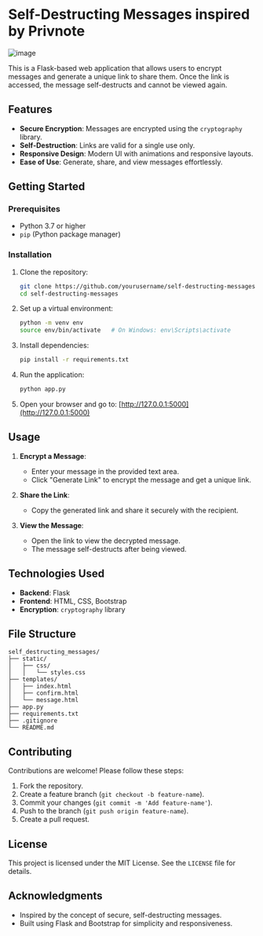 # Self-Destructing Messages inspired by Privnote

![image](https://github.com/user-attachments/assets/b7c37353-8f27-4933-874e-38877df06fc9)


This is a Flask-based web application that allows users to encrypt messages and generate a unique link to share them. Once the link is accessed, the message self-destructs and cannot be viewed again.

## Features
- **Secure Encryption**: Messages are encrypted using the `cryptography` library.
- **Self-Destruction**: Links are valid for a single use only.
- **Responsive Design**: Modern UI with animations and responsive layouts.
- **Ease of Use**: Generate, share, and view messages effortlessly.

## Getting Started

### Prerequisites
- Python 3.7 or higher
- `pip` (Python package manager)

### Installation
1. Clone the repository:
   ```bash
   git clone https://github.com/yourusername/self-destructing-messages.git
   cd self-destructing-messages
   ```

2. Set up a virtual environment:
   ```bash
   python -m venv env
   source env/bin/activate   # On Windows: env\Scripts\activate
   ```

3. Install dependencies:
   ```bash
   pip install -r requirements.txt
   ```

4. Run the application:
   ```bash
   python app.py
   ```

5. Open your browser and go to:
   [http://127.0.0.1:5000](http://127.0.0.1:5000)

## Usage
1. **Encrypt a Message**:
   - Enter your message in the provided text area.
   - Click "Generate Link" to encrypt the message and get a unique link.

2. **Share the Link**:
   - Copy the generated link and share it securely with the recipient.

3. **View the Message**:
   - Open the link to view the decrypted message.
   - The message self-destructs after being viewed.

## Technologies Used
- **Backend**: Flask
- **Frontend**: HTML, CSS, Bootstrap
- **Encryption**: `cryptography` library

## File Structure
```
self_destructing_messages/
├── static/
│   ├── css/
│   │   └── styles.css
├── templates/
│   ├── index.html
│   ├── confirm.html
│   └── message.html
├── app.py
├── requirements.txt
├── .gitignore
└── README.md
```

## Contributing
Contributions are welcome! Please follow these steps:
1. Fork the repository.
2. Create a feature branch (`git checkout -b feature-name`).
3. Commit your changes (`git commit -m 'Add feature-name'`).
4. Push to the branch (`git push origin feature-name`).
5. Create a pull request.

## License
This project is licensed under the MIT License. See the `LICENSE` file for details.

## Acknowledgments
- Inspired by the concept of secure, self-destructing messages.
- Built using Flask and Bootstrap for simplicity and responsiveness.
